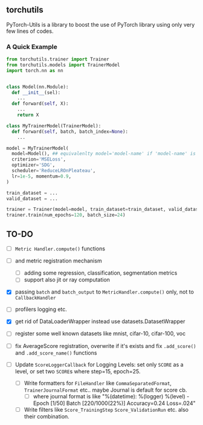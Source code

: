 ## torchutils
PyTorch-Utils is a library to boost the use of PyTorch library using only very few lines of codes.

### A Quick Example
```python
from torchutils.trainer import Trainer
from torchutils.models import TrainerModel
import torch.nn as nn


class Model(nn.Module):
  def __init__(sel):
    ...
  def forward(self, X):
    ...
    return X

class MyTrainerModel(TrainerModel):
  def forward(self, batch, batch_index=None):
    ...

model = MyTrainerModel(
  model=Model(), ## equivalenlty model='model-name' if 'model-name' is registerd in torchvision.models
  criterion='MSELoss', 
  optimizer='SDG',
  scheduler='ReduceLROnPleateau',
  lr=1e-5, momentum=0.9,
)

train_dataset = ...
valid_dataset = ...

trainer = Trainer(model=model, train_dataset=train_dataset, valid_dataset=valid_dataset)
trainer.train(num_epochs=120, batch_size=24)
```

## TO-DO
- [ ] `Metric Handler.compute()` functions 
- [ ] and metric registration mechanism
  - [ ] adding some regression, classification, segmentation metrics
  - [ ] support also jit or ray computation
- [x] passing `batch` and `batch_output` to `MetricHandler.compute()` only, not to `CallbackHandler`

- [ ] profilers logging etc.

- [x] get rid of DataLoaderWrapper instead use datasets.DatasetWrapper
- [ ] register some well known datasets like mnist, cifar-10, cifar-100, voc

- [ ] fix AverageScore registration, overwrite if it's exists and fix `.add_score()` and `.add_score_name()` functions

- [ ] Update `ScoreLoggerCallback` for Logging Levels: set only `SCORE` as a level, or set two `SCORE`s where step=15, epoch=25.
  - [ ] Write formatters for `FileHandler` like `CommaSeparatedFormat`, `TrainerJournalFormat` etc.. maybe Journal is default for score cb.
    - [ ] where journal format is like "%(datetime): %(logger) %(level) - Epoch [1/50] Batch [220/1000(22%)] Accuracy=0.24 Loss=.024"
  - [ ] Write filters like `Score_TrainingStep` `Score_ValidationRun` etc. also their combination.
